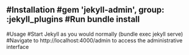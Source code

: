 #Installation
#gem 'jekyll-admin', group: :jekyll_plugins
#Run bundle install
--------------------------------------------------------------
#Usage
#Start Jekyll as you would normally (bundle exec jekyll serve)
#Navigate to http://localhost:4000/admin to access the administrative interface